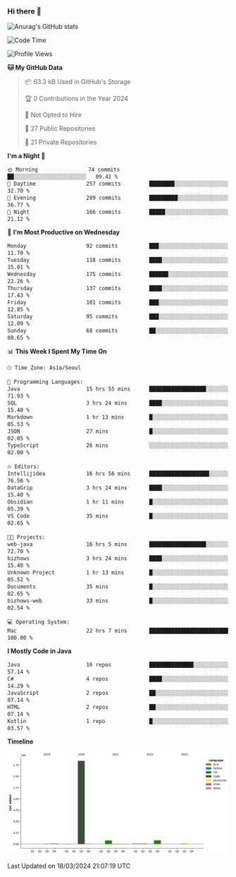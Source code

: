 ### Hi there 👋

![Anurag's GitHub stats](https://github-readme-stats.vercel.app/api?username=pllap&show_icons=true&theme=github_dark)

<!--START_SECTION:waka-->
![Code Time](http://img.shields.io/badge/Code%20Time-908%20hrs%2012%20mins-blue)

![Profile Views](http://img.shields.io/badge/Profile%20Views-0-blue)

**🐱 My GitHub Data** 

> 📦 63.3 kB Used in GitHub's Storage 
 > 
> 🏆 0 Contributions in the Year 2024
 > 
> 🚫 Not Opted to Hire
 > 
> 📜 27 Public Repositories 
 > 
> 🔑 21 Private Repositories 
 > 
**I'm a Night 🦉** 

```text
🌞 Morning                74 commits          ██░░░░░░░░░░░░░░░░░░░░░░░   09.41 % 
🌆 Daytime                257 commits         ████████░░░░░░░░░░░░░░░░░   32.70 % 
🌃 Evening                289 commits         █████████░░░░░░░░░░░░░░░░   36.77 % 
🌙 Night                  166 commits         █████░░░░░░░░░░░░░░░░░░░░   21.12 % 
```
📅 **I'm Most Productive on Wednesday** 

```text
Monday                   92 commits          ███░░░░░░░░░░░░░░░░░░░░░░   11.70 % 
Tuesday                  118 commits         ████░░░░░░░░░░░░░░░░░░░░░   15.01 % 
Wednesday                175 commits         ██████░░░░░░░░░░░░░░░░░░░   22.26 % 
Thursday                 137 commits         ████░░░░░░░░░░░░░░░░░░░░░   17.43 % 
Friday                   101 commits         ███░░░░░░░░░░░░░░░░░░░░░░   12.85 % 
Saturday                 95 commits          ███░░░░░░░░░░░░░░░░░░░░░░   12.09 % 
Sunday                   68 commits          ██░░░░░░░░░░░░░░░░░░░░░░░   08.65 % 
```


📊 **This Week I Spent My Time On** 

```text
🕑︎ Time Zone: Asia/Seoul

💬 Programming Languages: 
Java                     15 hrs 55 mins      ██████████████████░░░░░░░   71.93 % 
SQL                      3 hrs 24 mins       ████░░░░░░░░░░░░░░░░░░░░░   15.40 % 
Markdown                 1 hr 13 mins        █░░░░░░░░░░░░░░░░░░░░░░░░   05.53 % 
JSON                     27 mins             █░░░░░░░░░░░░░░░░░░░░░░░░   02.05 % 
TypeScript               26 mins             ░░░░░░░░░░░░░░░░░░░░░░░░░   02.00 % 

🔥 Editors: 
Intellijidea             16 hrs 56 mins      ███████████████████░░░░░░   76.56 % 
DataGrip                 3 hrs 24 mins       ████░░░░░░░░░░░░░░░░░░░░░   15.40 % 
Obsidian                 1 hr 11 mins        █░░░░░░░░░░░░░░░░░░░░░░░░   05.39 % 
VS Code                  35 mins             █░░░░░░░░░░░░░░░░░░░░░░░░   02.65 % 

🐱‍💻 Projects: 
web-java                 16 hrs 5 mins       ██████████████████░░░░░░░   72.70 % 
bizhows                  3 hrs 24 mins       ████░░░░░░░░░░░░░░░░░░░░░   15.40 % 
Unknown Project          1 hr 13 mins        █░░░░░░░░░░░░░░░░░░░░░░░░   05.52 % 
Documents                35 mins             █░░░░░░░░░░░░░░░░░░░░░░░░   02.65 % 
bizhows-web              33 mins             █░░░░░░░░░░░░░░░░░░░░░░░░   02.54 % 

💻 Operating System: 
Mac                      22 hrs 7 mins       █████████████████████████   100.00 % 
```

**I Mostly Code in Java** 

```text
Java                     16 repos            ██████████████░░░░░░░░░░░   57.14 % 
C#                       4 repos             ████░░░░░░░░░░░░░░░░░░░░░   14.29 % 
JavaScript               2 repos             ██░░░░░░░░░░░░░░░░░░░░░░░   07.14 % 
HTML                     2 repos             ██░░░░░░░░░░░░░░░░░░░░░░░   07.14 % 
Kotlin                   1 repo              █░░░░░░░░░░░░░░░░░░░░░░░░   03.57 % 
```



**Timeline**

![Lines of Code chart](https://raw.githubusercontent.com/pllap/pllap/main/assets/bar_graph.png)


 Last Updated on 18/03/2024 21:07:19 UTC
<!--END_SECTION:waka-->


<!--
**pllap/pllap** is a ✨ _special_ ✨ repository because its `README.md` (this file) appears on your GitHub profile.

Here are some ideas to get you started:

- 🔭 I’m currently working on ...
- 🌱 I’m currently learning ...
- 👯 I’m looking to collaborate on ...
- 🤔 I’m looking for help with ...
- 💬 Ask me about ...
- 📫 How to reach me: ...
- 😄 Pronouns: ...
- ⚡ Fun fact: ...
-->
